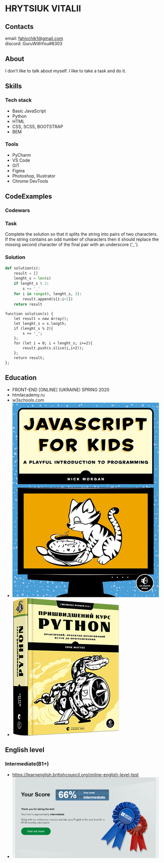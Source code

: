 # HRYTSIUK VITALII

## Contacts
email: fahivchik1@gmail.com   
discord: GuruWithYou#8303

## About
I don't like to talk about myself.
I like to take a task and do it.

## Skills
### Tech stack
- Basic JavaScript
- Python
- HTML
- CSS, SCSS, BOOTSTRAP
- BEM

### Tools
- PyCharm
- VS Code
- GIT
- Figma 
- Photoshop, Illustrator 
- Chrome DevTools

## CodeExamples

### Codewars  

### Task
Complete the solution so that it splits the string into pairs of two characters. If the string contains an odd number of characters then it should replace the missing second character of the final pair with an underscore ('_').  

### Solution
```Python
def solution(s):
    result = []
    lenght_s = len(s)
    if lenght_s % 2:
        s += '_'
    for i in range(0, lenght_s, 2):
        result.append(s[i:i+2])
    return result
```
```JS 
function solution(s) {
    let result = new Array();
    let lenght_s = s.length;
    if (lenght_s % 2){
        s += '_';
    };
    for (let i = 0; i < lenght_s; i+=2){
        result.push(s.slice(i,i+2));
    }; 
    return result;
};
```  
## Education
- FRONT-END [ONLINE] (UKRAINE) SPRING 2020
- htmlacademy.ru
- w3schools.com
- ![photo](JS.jpg) 	
- ![photo](python.jpg) 

## English level
### Intermediate(B1+)
- https://learnenglish.britishcouncil.org/online-english-level-test
- ![photo](english.png) 